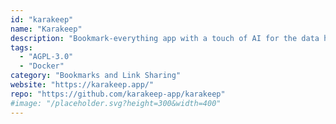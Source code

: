 ```yaml
---
id: "karakeep"
name: "Karakeep"
description: "Bookmark-everything app with a touch of AI for the data hoarders out there."
tags:
  - "AGPL-3.0"
  - "Docker"
category: "Bookmarks and Link Sharing"
website: "https://karakeep.app/"
repo: "https://github.com/karakeep-app/karakeep"
#image: "/placeholder.svg?height=300&width=400"
---
```


